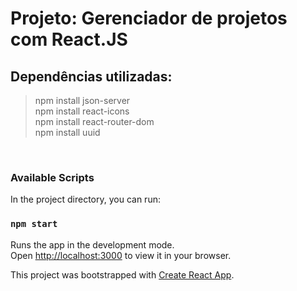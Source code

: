 # Projeto: Gerenciador de projetos com React.JS


## Dependências utilizadas: 

> npm install json-server <br>
> npm install react-icons <br>
> npm install react-router-dom <br>
> npm install uuid <br>

<br>

### Available Scripts

In the project directory, you can run:

### `npm start`

Runs the app in the development mode.\
Open [http://localhost:3000](http://localhost:3000) to view it in your browser.

This project was bootstrapped with [Create React App](https://github.com/facebook/create-react-app).